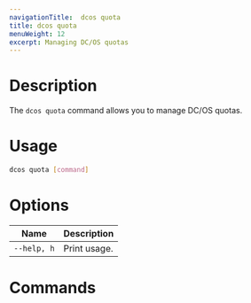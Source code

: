 ```yaml
---
navigationTitle:  dcos quota
title: dcos quota
menuWeight: 12
excerpt: Managing DC/OS quotas
---
```


# Description

The `dcos quota` command allows you to manage DC/OS quotas.

# Usage

```bash
dcos quota [command]
```

# Options

| Name |  Description |
|-----------------|-------------|
| `--help, h`     |  Print usage. |


# Commands

